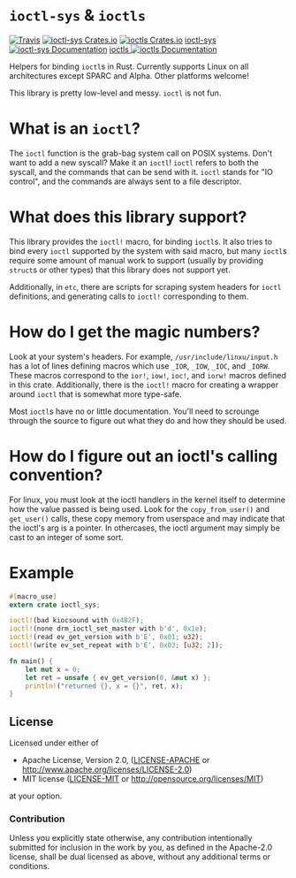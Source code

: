 `ioctl-sys` & `ioctls`
======================

[![Travis](https://img.shields.io/travis/jmesmon/ioctl.svg?style=flat-square)](https://travis-ci.org/jmesmon/ioctl)
[![ioctl-sys Crates.io](https://img.shields.io/crates/v/ioctl-sys.svg?style=flat-square)](https://crates.io/crates/ioctl-sys)
[![ioctls Crates.io](https://img.shields.io/crates/v/ioctls.svg?style=flat-square)](https://crates.io/crates/ioctls)
[ioctl-sys ![ioctl-sys Documentation](https://docs.rs/ioctl-sys/badge.svg)](https://docs.rs/ioctl-sys)
[ioctls ![ioctls Documentation](https://docs.rs/ioctls/badge.svg)](https://docs.rs/ioctls)

Helpers for binding `ioctl`s in Rust. Currently supports Linux on all architectures
except SPARC and Alpha. Other platforms welcome!

This library is pretty low-level and messy. `ioctl` is not fun.

What is an `ioctl`?
===================

The `ioctl` function is the grab-bag system call on POSIX systems. Don't want
to add a new syscall? Make it an `ioctl`! `ioctl` refers to both the syscall,
and the commands that can be send with it. `ioctl` stands for "IO control",
and the commands are always sent to a file descriptor.

What does this library support?
===============================

This library provides the `ioctl!` macro, for binding `ioctl`s. It also tries
to bind every `ioctl` supported by the system with said macro, but
many `ioctl`s require some amount of manual work to support (usually by
providing `struct`s or other types) that this library does not support yet.

Additionally, in `etc`, there are scripts for scraping system headers for
`ioctl` definitions, and generating calls to `ioctl!` corresponding to them.

How do I get the magic numbers?
===============================

Look at your system's headers. For example, `/usr/include/linxu/input.h` has a
lot of lines defining macros which use `_IOR`, `_IOW`, `_IOC`, and `_IORW`.
These macros correspond to the `ior!`, `iow!`, `ioc!`, and `iorw!` macros
defined in this crate. Additionally, there is the `ioctl!` macro for
creating a wrapper around `ioctl` that is somewhat more type-safe.

Most `ioctl`s have no or little documentation. You'll need to scrounge through
the source to figure out what they do and how they should be used.

How do I figure out an ioctl's calling convention?
==================================================

For linux, you must look at the ioctl handlers in the kernel itself to determine how the value passed is being used. Look for the `copy_from_user()` and `get_user()` calls, these copy memory from userspace and may indicate that the ioctl's arg is a pointer. In othercases, the ioctl argument may simply be cast to an integer of some sort.

Example
=======

```rust
#[macro_use]
extern crate ioctl_sys;

ioctl!(bad kiocsound with 0x4B2F);
ioctl!(none drm_ioctl_set_master with b'd', 0x1e);
ioctl!(read ev_get_version with b'E', 0x01; u32);
ioctl!(write ev_set_repeat with b'E', 0x03; [u32; 2]);

fn main() {
    let mut x = 0;
    let ret = unsafe { ev_get_version(0, &mut x) };
    println!("returned {}, x = {}", ret, x);
}
```

## License

Licensed under either of

 * Apache License, Version 2.0, ([LICENSE-APACHE](LICENSE-APACHE) or http://www.apache.org/licenses/LICENSE-2.0)
 * MIT license ([LICENSE-MIT](LICENSE-MIT) or http://opensource.org/licenses/MIT)

at your option.

### Contribution

Unless you explicitly state otherwise, any contribution intentionally
submitted for inclusion in the work by you, as defined in the Apache-2.0
license, shall be dual licensed as above, without any additional terms or
conditions.
